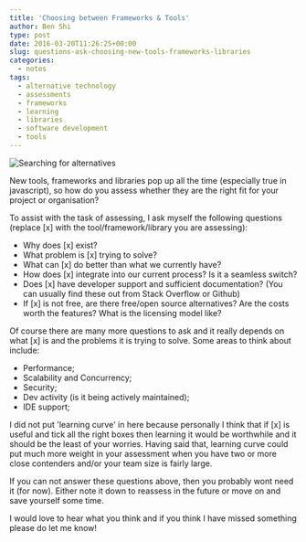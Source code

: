 ```yaml
---
title: 'Choosing between Frameworks & Tools'
author: Ben Shi
type: post
date: 2016-03-20T11:26:25+00:00
slug: questions-ask-choosing-new-tools-frameworks-libraries
categories:
  - notes
tags:
  - alternative technology
  - assessments
  - frameworks
  - learning
  - libraries
  - software development
  - tools
---
```


![Searching for alternatives](/media/searching-for-alternatives.jpg)

New tools, frameworks and libraries pop up all the time (especially true in javascript), so how do
you assess whether they are the right fit for your project or organisation?

To assist with the task of assessing, I ask myself the following questions (replace [x] with the
tool/framework/library you are assessing):

- Why does [x] exist?
- What problem is [x] trying to solve?
- What can [x] do better than what we currently have?
- How does [x] integrate into our current process? Is it a seamless switch?
- Does [x] have developer support and sufficient documentation? (You can usually find these out from
  Stack Overflow or Github)
- If [x] is not free, are there free/open source alternatives? Are the costs worth the features?
  What is the licensing model like?

Of course there are many more questions to ask and it really depends on what [x] is and the problems
it is trying to solve. Some areas to think about include:

- Performance;
- Scalability and Concurrency;
- Security;
- Dev activity (is it being actively maintained);
- IDE support;

I did not put 'learning curve' in here because personally I think that if [x] is useful and tick all
the right boxes then learning it would be worthwhile and it should be the least of your worries.
Having said that, learning curve could put much more weight in your assessment when you have two or
more close contenders and/or your team size is fairly large.

If you can not answer these questions above, then you probably wont need it (for now). Either note
it down to reassess in the future or move on and save yourself some time.

I would love to hear what you think and if you think I have missed something please do let me know!
